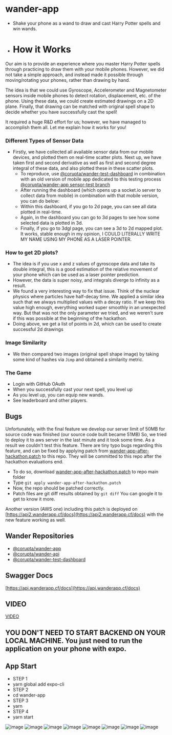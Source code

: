 # wander-app

* Shake your phone as a wand to draw and cast Harry Potter spells and win wands.
* # How it Works

Our aim is to provide an experience where you master Harry Potter spells through practicing to draw them with your mobile phones. However, we did not take a simple approach, and instead made it possible through moving/rotating your phones, rather than drawing by hand.

The idea is that we could use Gyroscope, Accelerometer and Magnetometer sensors inside mobile phones to detect rotation, displacement, etc. of the phone. Using these data, we could create estimated drawings on a 2D plane. Finally, that drawing can be matched with original spell shape to decide whether you have successfully cast the spell!

It required a huge R&D effort for us; however, we have managed to accomplish them all. Let me explain how it works for you!

### Different Types of Sensor Data
* Firstly, we have collected all available sensor data from our mobile devices, and plotted them on real-time scatter plots. Next up, we have taken first and second derivative as well as first and second degree integral of these data, and also plotted these in these scatter plots. 
	* To reproduce, use [@corupta/wander-test-dashboard](https://github.com/corupta/wander-test-dashboard) in combination with an old version of mobile app dedicated to this testing process [@corupta/wander-app sensor-test branch](https://github.com/corupta/wander-app/tree/sensor-test)
	* After running the dashboard (which opens up a socket.io server to collect data from mobile) in combination with that mobile version, you can do below:
	* Within this dashboard, if you go to 2d page, you can see all data plotted in real-time.
	* Again, in the dashboard you can go to 3d pages to see how some selected data is plotted in 3d. 
	* Finally, if you go to 3dgl page, you can see a 3d to 2d mapped plot. It works, stable enough in my opinion, I COULD LITERALLY WRITE MY NAME USING MY PHONE AS A LASER POINTER.

### How to get 2D plots?
* The idea is if you use x and z values of gyroscope data and take its double integral, this is a good estimation of the relative movement of your phone which can be used as a laser pointer prediction.
* However, the data is super noisy, and integrals diverge to infinity as a result.
* We found a very interesting way to fix that issue. Think of the nuclear physics where particles have half-decay time. We applied a similar idea such that we always multiplied values with a decay ratio. If we keep this value high enough, everything worked super smoothly in an unexpected way. But that was not the only parameter we tried, and we weren't sure if this was possible at the beginning of the hackathon.
* Doing above, we get a list of points in 2d, which can be used to create successful 2d drawings

### Image Similarity
* We then compared two images (original spell shape image) by taking some kind of hashes via `Jimp` and obtained a similarity metric.

### The Game
* Login with GitHub OAuth
* When you successfully cast your next spell, you level up
* As you level up, you can equip new wands.
* See leaderboard and other players.

## Bugs
Unfortunately, with the final feature we develop our server limit of 50MB for source code was finished (our source code built became 51MB)
So, we tried to deploy it to aws server in the last minute and it took some time. As a result we couldn't test this feature. 
There are tiny typo bugs regarding this feature, and can be fixed by applying patch from [wander-app-after-hackathon.patch](https://gist.github.com/okaygenc/82e629f1923bf274b38edc54c92dcc33) to this repo. 
They will be committed to this repo after the hackathon evaluations end. 
* To do so, download [wander-app-after-hackathon.patch](https://gist.github.com/okaygenc/82e629f1923bf274b38edc54c92dcc33) to repo main folder
* Type `git apply wander-app-after-hackathon.patch`
* Now, the repo should be patched correctly.
* Patch files are git diff results obtained by `git diff` You can google it to get to know it more.

Another version (AWS one) including this patch is deployed on [https://api2.wanderapp.cf/docs](https://api2.wanderapp.cf/docs) with the new feature working as well.

## Wander Repositories
* [@corupta/wander-app](https://github.com/corupta/wander-app)
* [@corupta/wander-api](https://github.com/corupta/wander-api)
* [@corupta/wander-test-dashboard](https://github.com/corupta/wander-test-dashboard)
## Swagger Docs
[https://api.wanderapp.cf/docs](https://api.wanderapp.cf/docs)

## VIDEO
[VIDEO](https://wanderapp-assets.s3.amazonaws.com/gorseller/RPReplay_Final1639340791.MP4)

## YOU DON'T NEED TO START BACKEND ON YOUR LOCAL MACHINE. You just need to run the application on your phone with expo. 

## App Start
* STEP 1
* yarn global add expo-cli
* STEP 2
* cd wander-app
* STEP 3
* yarn
* STEP 4
* yarn start


![image](https://wanderapp-assets.s3.amazonaws.com/gorseller/1.png)
![image](https://wanderapp-assets.s3.amazonaws.com/gorseller/2.png)
![image](https://wanderapp-assets.s3.amazonaws.com/gorseller/3.png)
![image](https://wanderapp-assets.s3.amazonaws.com/gorseller/4.png)
![image](https://wanderapp-assets.s3.amazonaws.com/gorseller/5.png)
![image](https://wanderapp-assets.s3.amazonaws.com/gorseller/6.png)
![image](https://wanderapp-assets.s3.amazonaws.com/gorseller/7.png)
![image](https://wanderapp-assets.s3.amazonaws.com/gorseller/8.png)
